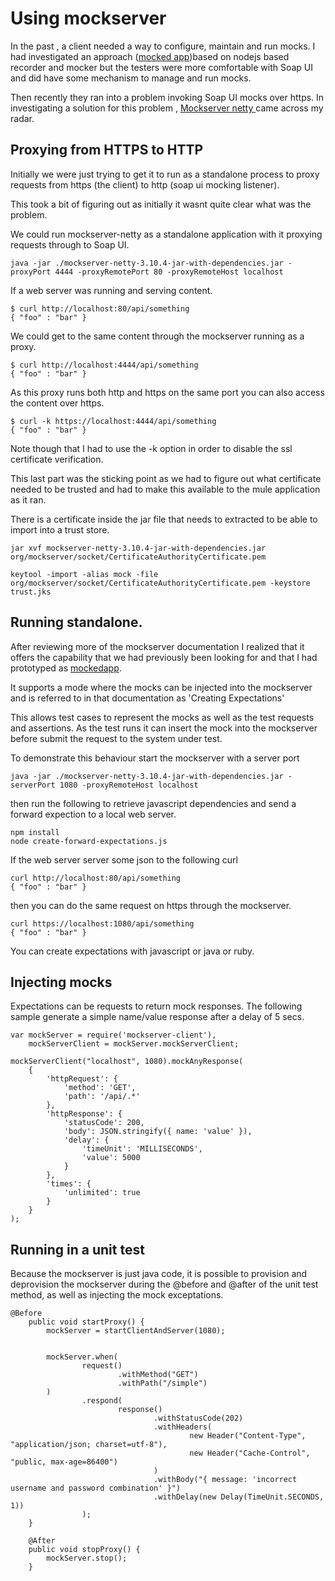 # Using mockserver

In the past , a client needed a way to configure, maintain and run mocks. I had investigated an approach ([mocked app](https://docs.mulesoft.com/mule-user-guide/v/3.6/configuring-reconnection-strategies))based on nodejs based recorder and mocker but the testers were more comfortable with Soap UI and did have some mechanism to manage and run mocks.

Then recently they ran into a problem invoking Soap UI mocks over https.  In investigating a solution for this problem ,
[Mockserver netty ](https://docs.mulesoft.com/mule-user-guide/v/3.6/configuring-reconnection-strategies) came across my radar.

## Proxying from HTTPS to HTTP

Initially we were just trying to get it to run as a standalone process to proxy requests from https (the client) to http (soap ui mocking listener).

This took a bit of figuring out as initially it wasnt quite clear what was the problem.

We could run mockserver-netty as a standalone application with it proxying requests through to Soap UI.  
```
java -jar ./mockserver-netty-3.10.4-jar-with-dependencies.jar -proxyPort 4444 -proxyRemotePort 80 -proxyRemoteHost localhost
```

If a web server was running and serving content.
```
$ curl http://localhost:80/api/something
{ "foo" : "bar" }
```

We could get to the same content through the mockserver running as a proxy.

```
$ curl http://localhost:4444/api/something
{ "foo" : "bar" }
```

As this proxy runs both http and https on the same port you can also access the content over https.
```
$ curl -k https://localhost:4444/api/something
{ "foo" : "bar" }
```

Note though that I had to use the -k option in order to disable the ssl certificate verification.

This last part was the sticking point as we had to figure out what certificate needed to be trusted and had to make this available to the mule application as it ran.

There is a certificate inside the jar file that needs to extracted to be able to import into a trust store.
```
jar xvf mockserver-netty-3.10.4-jar-with-dependencies.jar  org/mockserver/socket/CertificateAuthorityCertificate.pem

keytool -import -alias mock -file org/mockserver/socket/CertificateAuthorityCertificate.pem -keystore trust.jks
```

## Running standalone.

After reviewing more of the mockserver documentation I realized that it offers the capability that we had previously been looking for and that I had prototyped as
[mockedapp](https://github.com/bayeslife/mockedapp).

It supports a mode where the mocks can be injected into the mockserver and is referred to in that documentation as 'Creating Expectations'

This allows test cases to represent the mocks as well as the test requests and assertions. As the test runs it can insert the mock into the mockserver before submit the request to the system under test.

To demonstrate this behaviour start the mockserver with a server port
```
java -jar ./mockserver-netty-3.10.4-jar-with-dependencies.jar -serverPort 1080 -proxyRemoteHost localhost
```

then run the following to retrieve javascript dependencies
and send a forward expection to a local web server.
```
npm install
node create-forward-expectations.js
```

If the web server server some json to the following curl
```
curl http://localhost:80/api/something
{ "foo" : "bar" }
```
then you can do the same request on https through the mockserver.
```
curl https://localhost:1080/api/something
{ "foo" : "bar" }
```

You can create expectations with javascript or java or ruby.

## Injecting mocks

Expectations can be requests to return mock responses.
The following sample generate a simple name/value response after a delay of 5 secs.

```
var mockServer = require('mockserver-client'),
    mockServerClient = mockServer.mockServerClient;

mockServerClient("localhost", 1080).mockAnyResponse(
    {
        'httpRequest': {
            'method': 'GET',
            'path': '/api/.*'
        },
        'httpResponse': {
            'statusCode': 200,
            'body': JSON.stringify({ name: 'value' }),
            'delay': {
                'timeUnit': 'MILLISECONDS',
                'value': 5000
            }
        },
        'times': {
            'unlimited': true
        }
    }
);
```

## Running in a unit test

Because the mockserver is just java code, it is possible to provision and deprovision the mockserver during the @before and @after of the unit test method, as well as injecting the mock exceptations.

```
@Before
    public void startProxy() {
        mockServer = startClientAndServer(1080);


        mockServer.when(
                request()
                        .withMethod("GET")
                        .withPath("/simple")
        )
                .respond(
                        response()
                                .withStatusCode(202)
                                .withHeaders(
                                        new Header("Content-Type", "application/json; charset=utf-8"),
                                        new Header("Cache-Control", "public, max-age=86400")
                                )
                                .withBody("{ message: 'incorrect username and password combination' }")
                                .withDelay(new Delay(TimeUnit.SECONDS, 1))
                );
    }

    @After
    public void stopProxy() {
        mockServer.stop();
    }
```
